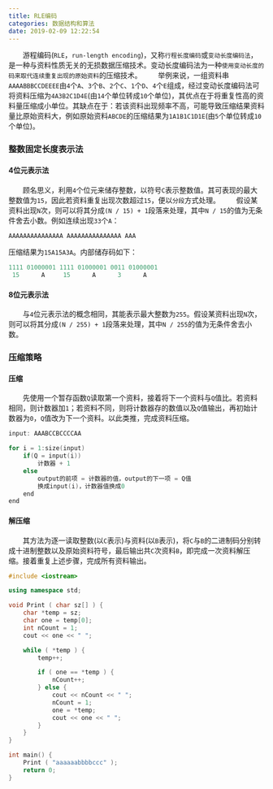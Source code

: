 ```yaml
---
title: RLE编码
categories: 数据结构和算法
date: 2019-02-09 12:22:54
---
```

&emsp;&emsp;游程编码(`RLE`，`run-length encoding`)，又称`行程长度编码`或`变动长度编码法`，是一种与资料性质无关的无损数据压缩技术。变动长度编码法为一种`使用变动长度的码来取代连续重复出现的原始资料`的压缩技术。<!--more-->
&emsp;&emsp;举例来说，一组资料串`AAAABBBCCDEEEE`由`4`个`A`、`3`个`B`、`2`个`C`、`1`个`D`、`4`个`E`组成，经过变动长度编码法可将资料压缩为`4A3B2C1D4E`(由`14`个单位转成`10`个单位)，其优点在于将重复性高的资料量压缩成小单位。其缺点在于：若该资料出现频率不高，可能导致压缩结果资料量比原始资料大，例如原始资料`ABCDE`的压缩结果为`1A1B1C1D1E`(由`5`个单位转成`10`个单位)。

### 整数固定长度表示法

#### 4位元表示法

&emsp;&emsp;顾名思义，利用`4`个位元来储存整数，以符号`C`表示整数值。其可表现的最大整数值为`15`，因此若资料重复出现次数超过`15`，便以`分段`方式处理。
&emsp;&emsp;假设某资料出现`N`次，则可以将其分成`(N / 15) + 1`段落来处理，其中`N / 15`的值为无条件舍去小数。例如连续出现`33`个`A`：

``` cpp
AAAAAAAAAAAAAAA AAAAAAAAAAAAAAA AAA
```

压缩结果为`15A15A3A`。内部储存码如下：

``` cpp
1111 01000001 1111 01000001 0011 01000001
 15      A     15      A      3      A
```

#### 8位元表示法

&emsp;&emsp;与`4`位元表示法的概念相同，其能表示最大整数为`255`。假设某资料出现`N`次，则可以将其分成`(N / 255) + 1`段落来处理，其中`N / 255`的值为无条件舍去小数。

### 压缩策略

#### 压缩

&emsp;&emsp;先使用一个暂存函数`Q`读取第一个资料，接着将下一个资料与`Q`值比。若资料相同，则计数器加`1`；若资料不同，则将计数器存的数值以及`Q`值输出，再初始计数器为`0`，`Q`值改为下一个资料。以此类推，完成资料压缩。

``` cpp
input: AAABCCBCCCCAA

for i = 1:size(input)
    if(Q = input(i))
        计数器 + 1
    else
        output的前项 = 计数器的值，output的下一项 = Q值
        换成input(i)，计数器值换成0
    end
end
```

#### 解压缩

&emsp;&emsp;其方法为逐一读取整数(以`C`表示)与资料(以`B`表示)，将`C`与`B`的二进制码分别转成十进制整数以及原始资料符号，最后输出共`C`次资料`B`，即完成一次资料解压缩。接着重复上述步骤，完成所有资料输出。

``` cpp
#include <iostream>

using namespace std;

void Print ( char sz[] ) {
    char *temp = sz;
    char one = temp[0];
    int nCount = 1;
    cout << one << " ";

    while ( *temp ) {
        temp++;

        if ( one == *temp ) {
            nCount++;
        } else {
            cout << nCount << " ";
            nCount = 1;
            one = *temp;
            cout << one << " ";
        }
    }
}

int main() {
    Print ( "aaaaaabbbbccc" );
    return 0;
}
```